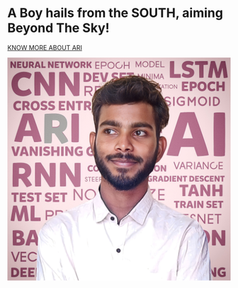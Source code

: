 <h1>A Boy hails from the SOUTH, aiming Beyond The Sky!</h1>

[KNOW MORE ABOUT ARI](arihara-sudhan.github.io)
 
<img id='ari' src="https://github.com/arihara-sudhan/arihara-sudhan/blob/870ba2b497d021cb2f60166a594c1c810a917401/imgs/1681278092420.jpg" alt="ARI">
